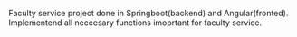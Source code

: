 Faculty service project done in Springboot(backend) and Angular(fronted). Implementend all neccesary functions imoprtant for faculty service.
